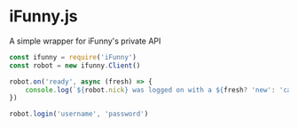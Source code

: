 # iFunny.js

A simple wrapper for iFunny's private API

```js
const ifunny = require('iFunny')
const robot = new ifunny.Client()

robot.on('ready', async (fresh) => {
    console.log(`${robot.nick} was logged on with a ${fresh? 'new': 'cached'} bearer`)
})

robot.login('username', 'password')
```
